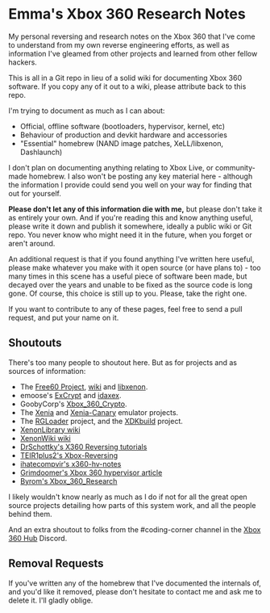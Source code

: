 # Emma's Xbox 360 Research Notes

My personal reversing and research notes on the Xbox 360 that I've come to
understand from my own reverse engineering efforts, as well as information I've
gleamed from other projects and learned from other fellow hackers.

This is all in a Git repo in lieu of a solid wiki for documenting Xbox 360
software. If you copy any of it out to a wiki, please attribute back to this
repo.

I'm trying to document as much as I can about:
* Official, offline software (bootloaders, hypervisor, kernel, etc)
* Behaviour of production and devkit hardware and accessories
* "Essential" homebrew (NAND image patches, XeLL/libxenon, Dashlaunch)

I don't plan on documenting anything relating to Xbox Live, or community-made 
homebrew. I also won't be posting any key material here - although the information
I provide could send you well on your way for finding that out for yourself.

**Please don't let any of this information die with me,** but please don't take it
as entirely your own. And if you're reading this and know anything useful, please
write it down and publish it somewhere, ideally a public wiki or Git repo.
You never know who might need it in the future, when you forget or aren't around.

An additional request is that if you found anything I've written here useful,
please make whatever you make with it open source (or have plans to) - too many
times in this scene has a useful piece of software been made, but decayed over
the years and unable to be fixed as the source code is long gone. Of course,
this choice is still up to you. Please, take the right one.

If you want to contribute to any of these pages, feel free to send a pull request,
and put your name on it.

## Shoutouts

There's too many people to shoutout here. But as for projects and as sources of
information:

* The [Free60 Project](https://github.com/Free60Project), [wiki](https://free60.org/)
  and [libxenon](https://github.com/Free60Project/libxenon).
* emoose's [ExCrypt](https://github.com/emoose/ExCrypt) and
  [idaxex](https://github.com/emoose/idaxex).
* GoobyCorp's [Xbox_360_Crypto](https://github.com/GoobyCorp/Xbox_360_Crypto).
* The [Xenia](https://github.com/xenia-project/xenia) and
  [Xenia-Canary](https://github.com/xenia-canary/xenia-canary/) emulator projects.
* The [RGLoader](https://github.com/RGLoader) project, and the
  [XDKbuild](https://github.com/xvistaman2005/XDKbuild) project.
* [XenonLibrary wiki](https://xenonlibrary.com/wiki/Main_Page)
* [XenonWiki wiki](https://www.xenonwiki.com/Main_Page)
* [DrSchottky's X360 Reversing tutorials](https://www.razielconsole.com/forum/guide-e-tutorial-xbox-360/943-%5Bx360-reversing%5D-intro.html)
* [TEIR1plus2's Xbox-Reversing](https://github.com/TEIR1plus2/Xbox-Reversing)
* [ihatecompvir's x360-hv-notes](https://github.com/ihatecompvir/x360-hv-notes)
* [Grimdoomer's Xbox 360 hypervisor article](https://icode4.coffee/?p=1047)
* [Byrom's Xbox_360_Research](https://github.com/Byrom90/Xbox_360_Research)

I likely wouldn't know nearly as much as I do if not for all the great open source
projects detailing how parts of this system work, and all the people behind them. 

And an extra shoutout to folks from the #coding-corner channel in the
[Xbox 360 Hub](https://xbox360hub.com/) Discord.

## Removal Requests

If you've written any of the homebrew that I've documented the internals of, and
you'd like it removed, please don't hesitate to contact me and ask me to delete
it. I'll gladly oblige.
